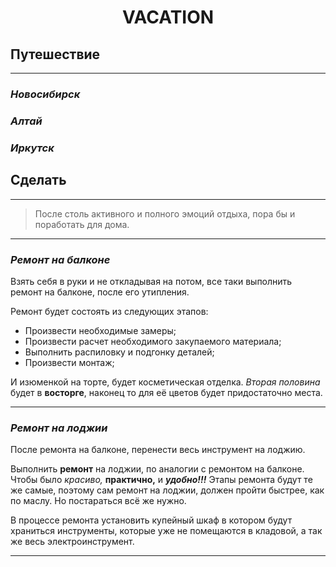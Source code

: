 # <p align="center">VACATION

## **Путешествие**
___
### *Новосибирск*

### *Алтай*

### *Иркутск*

## **Сделать**
---
> После столь активного и полного эмоций отдыха, пора бы и поработать для дома.
___
### _Ремонт на балконе_

Взять себя в руки и не откладывая на потом, все таки выполнить ремонт на балконе, после его утипления.

Ремонт будет состоять из следующих этапов:
* Произвести необходимые замеры;
* Произвести расчет необходимого закупаемого материала;
* Выполнить распиловку и подгонку деталей;
* Произвести монтаж;

И изюменкой на торте, будет косметическая отделка. *Вторая половина* будет в **восторге**, наконец то для её цветов будет придостаточно места.

- - -
### _Ремонт на лоджии_

После ремонта на балконе, перенести весь инструмент на лоджию.

Выполнить __ремонт__ на лоджии, по аналогии с ремонтом на балконе. Чтобы было _красиво,_ __практично,__ и ***удобно!!!*** 
Этапы ремонта будут те же самые, поэтому сам ремонт на лоджии, должен пройти быстрее, как по маслу. Но постараться всё же нужно.

В процессе ремонта установить купейный шкаф в котором будут храниться инструменты, которые уже не помещаются в кладовой, а так же весь электроинструмент.
___

